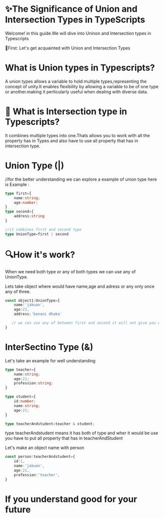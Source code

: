 # ✨The Significance of Union and Intersection Types in TypeScripts

Welcome! in this guide.We will dive into Uninon and Intersection types in Typescripts

🥇First: Let's get acquainted with Union and Intersection Types

#  What is Union types in Typescripts?

A union types allows a variable to hold multiple types,representing the concept of unity.It enables flexibility by allowing a variable to be of one type or another.making it perticularly useful when dealing with diverse data.

# 🤔 What is Intersection type in Typescripts?
It combines multiple types into one.Thats allows you to work with all the property has in Types and also have to use all property that has in intersection type.

# Union Type (|)

//for the better understanding we can explore a example of union type
here is Example :

```ts
type first={
    name:string;
    age:number;
}
type second={
    address:string
}

//it combines first and second type 
type UnionType=first | second
```

# 🔍How it's work?

When we need both type or any of both types we can use any of UnionType.

Lets take object where would have name,age and adress or any only once any of three.

```ts
const object1:UnionType={
    name:'jakuan',
    age:21,
    address:'banani dhaka' 

   // we can use any of between first and second it will not give you error
}
```


# InterSectino Type (&)
Let's take an example for well understanding

```ts
type teacher={
    name:string;
    age:21;
    profession:string;
}

type student={
    id:number;
    name:string;
    age:21;
}

type teacherAndstudent=teacher & student;
```

type teacherAndstudent means it has both of type and wher it would be use you have to put all property that has in teacherAndStudent

Let's make an object name with person

```ts
const person:teacherAndstudent={
    id:1,
    name:'jakuan',
    age:21,
    profession:'teacher',
}
```

# If you understand good for your future 